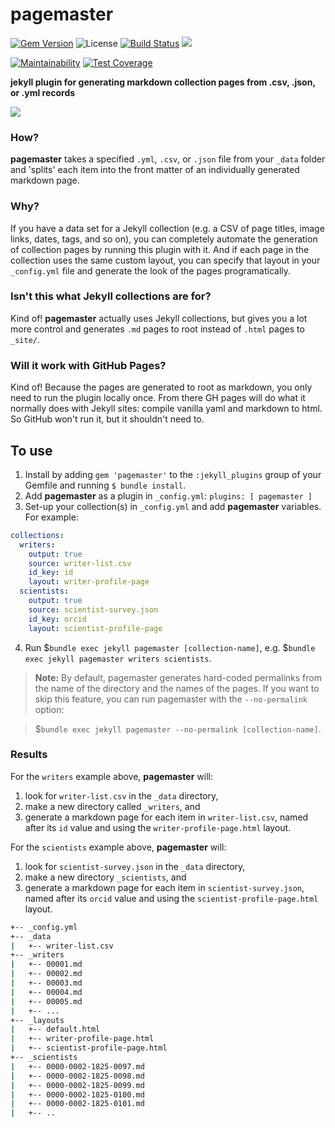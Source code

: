 # pagemaster 

[![Gem Version](https://badge.fury.io/rb/pagemaster.svg)](https://badge.fury.io/rb/pagemaster) ![License](https://img.shields.io/badge/license-MIT-yellowgreen.svg) [![Build Status](https://travis-ci.org/mnyrop/pagemaster.svg?branch=master)](https://travis-ci.org/mnyrop/pagemaster) [![](https://img.shields.io/librariesio/github/mnyrop/pagemaster.svg)](https://libraries.io/github/mnyrop/pagemaster)

[![Maintainability](https://api.codeclimate.com/v1/badges/4f88f2668f643bbbacdf/maintainability)](https://codeclimate.com/github/mnyrop/pagemaster/maintainability) [![Test Coverage](https://api.codeclimate.com/v1/badges/4f88f2668f643bbbacdf/test_coverage)](https://codeclimate.com/github/mnyrop/pagemaster/test_coverage)

__jekyll plugin for generating markdown collection pages from .csv, .json, or .yml records__

<img src="https://media.giphy.com/media/XqpLGIQ7nMtqM/giphy.gif"/>

### How?

**pagemaster** takes a specified `.yml`, `.csv`, or `.json` file from your `_data` folder and 'splits' each item into the front matter of an individually generated markdown page.

### Why?

If you have a data set for a Jekyll collection (e.g. a CSV of page titles, image links, dates, tags, and so on), you can completely automate the generation of collection pages by running this plugin with it. And if each page in the collection uses the same custom layout, you can specify that layout in your `_config.yml` file and generate the look of the pages programatically.

### Isn't this what Jekyll collections are for?

Kind of! **pagemaster** actually uses Jekyll collections, but gives you a lot more control and generates `.md` pages to root instead of `.html` pages to `_site/`.

### Will it work with GitHub Pages?

Kind of! Because the pages are generated to root as markdown, you only need to run the plugin locally once. From there GH pages will do what it normally does with Jekyll sites: compile vanilla yaml and markdown to html. So GitHub won't run it, but it shouldn't need to.

## To use
1. Install by adding `gem 'pagemaster'` to the `:jekyll_plugins` group of your Gemfile and running `$ bundle install`.
2. Add **pagemaster** as a plugin in `_config.yml`: `plugins: [ pagemaster ]`
3. Set-up your collection(s) in `_config.yml` and add **pagemaster** variables. For example:

```yaml
collections:
  writers:
    output: true
    source: writer-list.csv
    id_key: id
    layout: writer-profile-page
  scientists:
    output: true
    source: scientist-survey.json
    id_key: orcid
    layout: scientist-profile-page
```
4. Run $`bundle exec jekyll pagemaster [collection-name]`, e.g. $`bundle exec jekyll pagemaster writers scientists`.

> __Note:__ By default, pagemaster generates hard-coded permalinks from the name of the directory and the names of the pages. If you want to skip this feature, you can run pagemaster with the `--no-permalink` option:


> $`bundle exec jekyll pagemaster --no-permalink [collection-name]`.


### Results

For the `writers` example above, **pagemaster** will:
1. look for `writer-list.csv` in the `_data` directory,
2. make a new directory called `_writers`, and
3. generate a markdown page for each item in `writer-list.csv`, named after its `id` value and using the `writer-profile-page.html` layout.

For the `scientists` example above, **pagemaster** will:
1. look for `scientist-survey.json` in the `_data` directory,
2. make a new directory  `_scientists`, and
3. generate a markdown page for each item in `scientist-survey.json`, named after its `orcid` value and using the `scientist-profile-page.html` layout.

```bash
+-- _config.yml
+-- _data
|   +-- writer-list.csv
+-- _writers
|   +-- 00001.md
|   +-- 00002.md
|   +-- 00003.md
|   +-- 00004.md
|   +-- 00005.md
|   +-- ...
+-- _layouts
|   +-- default.html
|   +-- writer-profile-page.html
|   +-- scientist-profile-page.html
+-- _scientists
|   +-- 0000-0002-1825-0097.md
|   +-- 0000-0002-1825-0098.md
|   +-- 0000-0002-1825-0099.md
|   +-- 0000-0002-1825-0100.md
|   +-- 0000-0002-1825-0101.md
|   +-- ..
```
